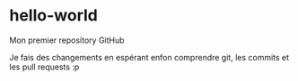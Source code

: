 # hello-world
Mon premier repository GitHub

Je fais des changements en espérant enfon comprendre git, les commits et les pull requests :p
